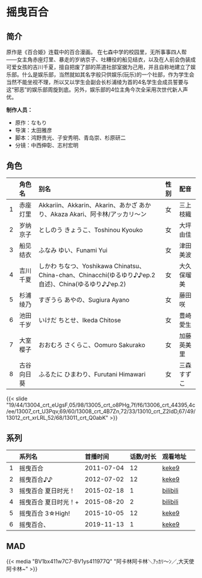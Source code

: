 # 摇曳百合


## 简介

原作是《百合姫》连载中的百合漫画。
在七森中学的校园里，无所事事四人帮——女主角赤座灯里、暴走的岁纳京子、吐糟役的船见结衣，以及在人前会伪装成可爱女孩的吉川千夏，擅自把废了部的茶道社部室据为己用，并且自称地建立了娱乐部。什么是娱乐部，当然就如其名字般只供娱乐(玩乐)的一个社部，作为学生会当然不能坐视不理，所以又以学生会副会长杉浦绫为首的4名学生会成员誓要与这“邪恶”的娱乐部周旋到底。另外，娱乐部的4位主角今次全采用次世代新人声优。

**制作人员：**
- 原作：なもり
- 导演：太田雅彦
- 脚本：鸿野贵光、子安秀明、青岛崇、杉原研二
- 分镜：中西伸彰、志村宏明

## 角色

|     |   角色名   |   别名  | 性别 |  配音  |
|:--- |:------  |:----      |:---  |:--   |
| 1 | 赤座灯里 | Akkariin、Akkarin、Akarin、あかざ あかり、Akaza Akari、阿卡林/アッカリ〜ン | 女 | 三上枝織 |
| 2 | 岁纳京子 | としのう きょうこ、Toshinou Kyouko | 女 | 大坪由佳 |
| 3 | 船见结衣 | ふなみ ゆい、Funami Yui | 女 | 津田美波 |
| 4 | 吉川千夏 | しかわ ちなつ、Yoshikawa Chinatsu、China-chan、Chinacchi(ゆるゆり♪♪ep.2自述)、China(ゆるゆり♪♪ep.2) | 女 | 大久保瑠美 |
| 5 | 杉浦绫乃 | すぎうら あやの、Sugiura Ayano | 女 | 藤田咲 |
| 6 | 池田千岁 | いけだ ちとせ、Ikeda Chitose | 女 | 豊崎愛生 |
| 7 | 大室樱子 | おおむろ さくらこ、Oomuro Sakurako | 女 | 加藤英美里 |
| 8 | 古谷向日葵 | ふるたに ひまわり、Furutani Himawari | 女 | 三森すずこ |

{{< slide "19/44/13004_crt_eUgsF,05/98/13005_crt_o8PHg,7f/f6/13006_crt_44395,4c/ee/13007_crt_U3Pqv,69/60/13008_crt_4B7Zn,72/33/13010_crt_Z2IdD,67/49/13012_crt_xrLRL,52/68/13011_crt_Q0abK" >}}

## 系列

|     | 系列名          | 首播时间       | 话数/时长 | 观看地址                                                        |     |
| :-- | :----------- | :--------- | :---- | :---------------------------------------------------------- | --- |
| 1   | 摇曳百合         | 2011-07-04 | 12    | [keke9](https://www.keke9.app/play/29059-4-256616.html)     |     |
| 2   | 摇曳百合♪♪       | 2012-07-02 | 12    | [keke9](https://www.keke9.app/play/29058-4-256604.html)     |     |
| 3   | 摇曳百合 夏日时光！   | 2015-02-18 | 1     | [bilibili](https://www.bilibili.com/video/BV1UW411c7d7?p=3) |     |
| 4   | 摇曳百合 夏日时光！+  | 2015-08-20 | 2     | [bilibili](https://www.bilibili.com/video/BV1UW411c7d7)     |     |
| 5   | 摇曳百合 3☆High! | 2015-10-05 | 12    | [keke9](https://www.keke9.app/play/29057-4-256592.html)     |     |
| 6   | 摇曳百合、        | 2019-11-13 | 1     | [keke9](https://www.keke9.app/play/29056-4-256591.html)     |     |



## MAD

{{< media  "BV1bx411w7C7-BV1ys411977Q"
"阿卡林阿卡林＼ｱｯｶﾘ～ﾝ／,大天使阿卡林~"  >}}
